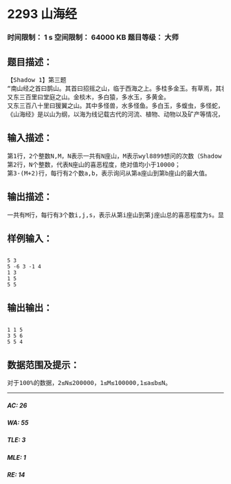 # 2293 山海经   
### 时间限制： 1 s     空间限制： 64000 KB     题目等级： 大师  
## 题目描述：  

<pre>
【Shadow 1】第三题
“南山经之首曰鹊山。其首曰招摇之山，临于西海之上。多桂多金玉。有草焉，其状如韭而青华，其名曰祝馀，食之不饥……  
又东三百里曰堂庭之山。金棪木，多白猿，多水玉，多黄金。
又东三百八十里曰猨翼之山。其中多怪兽，水多怪鱼。多白玉，多蝮虫，多怪蛇，多怪木，不可以上……”
《山海经》是以山为纲，以海为线记载古代的河流、植物、动物以及矿产等情况，而且每一条记录路线都不会有重复的山出现。某天，wyl8899想游览《山海经》中的路线，为了简化问题，wyl8899已经把每座山用一个整数表示他对该山的喜恶程度。wyl8899想知道第a座山到第b座山的中间某短路[i,j]能使他感到最满意，即[i,j]这条路上所有山的喜恶程度之和是所有[c,d](a≤c≤d≤b)最大。由于wyl8899还要去WJMZBMR家里【哗……】，所以他把这个问题扔给了Shadow：“你做不出来就……”
</pre>
  
  
## 输入描述：  

<pre>
第1行，2个整数N,M，N表示一共有N座山，M表示wyl8899想问的次数（Shadow：问那么多干嘛……）；
第2行，N个整数，代表N座山的喜恶程度，绝对值均小于10000；
第3-(M+2)行，每行有2个数a,b，表示询问从第a座山到第b座山的最大值。
</pre>
  
  
## 输出描述：  

<pre>
一共有M行，每行有3个数i,j,s，表示从第i座山到第j座山总的喜恶程度为s。显然，对于每个询问，有a≤i≤j≤b，如果有多组解，则输出i最少的，如果i也相等，则输出j最少的解。
</pre>
  
  
## 样例输入：  

<pre><code>
5 3
5 -6 3 -1 4
1 3
1 5
5 5
</code></pre>
  
  
## 输出输出：  

<pre><code>
1 1 5
3 5 6
5 5 4
</code></pre>
  
  
## 数据范围及提示：  

<pre>
对于100%的数据，2≤N≤200000，1≤M≤100000,1≤a≤b≤N。
</pre>
  
  
***  

##### AC: 26  
##### WA: 55  
##### TLE: 3  
##### MLE: 1  
##### RE: 14  
